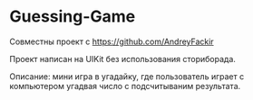 # Guessing-Game

Совместны проект с https://github.com/AndreyFackir

Проект написан на UIKit без использования сториборада.

Описание: мини игра в угадайку, где пользователь играет с компьютером угадвая число с подсчитываним результата.

